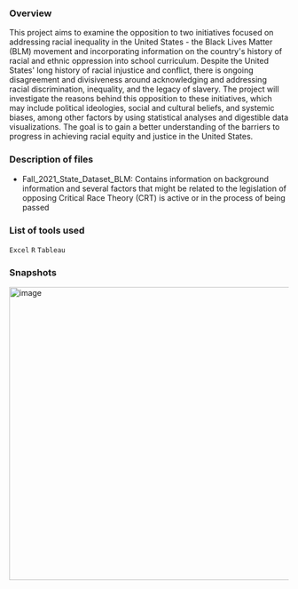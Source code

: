 ### Overview
This project aims to examine the opposition to two initiatives focused on addressing racial inequality in the United States - the Black Lives Matter (BLM) movement and incorporating information on the country's history of racial and ethnic oppression into school curriculum. Despite the United States' long history of racial injustice and conflict, there is ongoing disagreement and divisiveness around acknowledging and addressing racial discrimination, inequality, and the legacy of slavery. The project will investigate the reasons behind this opposition to these initiatives, which may include political ideologies, social and cultural beliefs, and systemic biases, among other factors by using statistical analyses and digestible data visualizations. The goal is to gain a better understanding of the barriers to progress in achieving racial equity and justice in the United States.
### Description of files
- Fall_2021_State_Dataset_BLM: Contains information on background information and several factors that might be related to the legislation of opposing Critical Race Theory (CRT) is active or in the process of being passed
### List of tools used
`Excel` `R` `Tableau`
### Snapshots
<img width="528" alt="image" src="https://user-images.githubusercontent.com/100629848/230499183-1574da25-36a3-4037-8dbf-ac4e154b4190.png">
